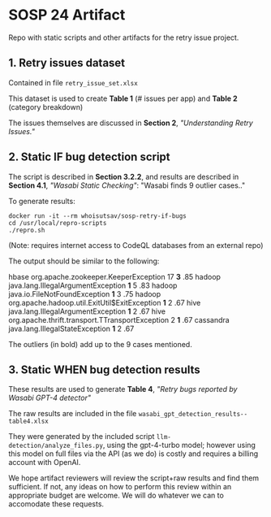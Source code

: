 # SOSP 24 Artifact

Repo with static scripts and other artifacts for the retry issue project.

## 1. Retry issues dataset 

Contained in file `retry_issue_set.xlsx`

This dataset is used to create **Table 1** (# issues per app) and **Table 2** (category breakdown)

The issues themselves are discussed in **Section 2**, *"Understanding Retry Issues."*

## 2. Static IF bug detection script

The script is described in **Section 3.2.2**, and results are described in **Section 4.1**, *"Wasabi Static Checking"*: "Wasabi finds 9 outlier cases.."

To generate results:

```
docker run -it --rm whoisutsav/sosp-retry-if-bugs
cd /usr/local/repro-scripts
./repro.sh
```
(Note: requires internet access to CodeQL databases from an external repo)

The output should be similar to the following:

hbase	org.apache.zookeeper.KeeperException	17	**3**	.85
hadoop	java.lang.IllegalArgumentException	**1**	5	.83
hadoop	java.io.FileNotFoundException	**1**	3	.75
hadoop	org.apache.hadoop.util.ExitUtil$ExitException	**1**	2	.67
hive	java.lang.IllegalArgumentException	**1**	2	.67
hive	org.apache.thrift.transport.TTransportException	2	**1**	.67
cassandra	java.lang.IllegalStateException	**1**	2	.67

The outliers (in bold) add up to the 9 cases mentioned.

## 3. Static WHEN bug detection results 

These results are used to generate **Table 4**, *"Retry bugs reported by Wasabi GPT-4 detector"*

The raw results are included in the file `wasabi_gpt_detection_results--table4.xlsx`

They were generated by the included script `llm-detection/analyze_files.py`, using the gpt-4-turbo model; however using this model on full files via the API (as we do) is costly and requires a billing account with OpenAI.

We hope artifact reviewers will review the script+raw results and find them sufficient. If not, any ideas on how to perform this review within an appropriate budget are welcome. We will do whatever we can to accomodate these requests.

